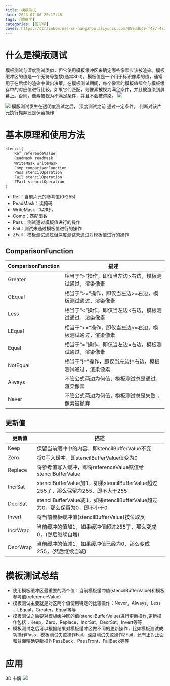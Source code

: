 ```yaml
---
title: 模板测试
date: 2023-07-06 20:17:48
tags: [图形学]
categories: [图形学]
cover: https://strainbow.oss-cn-hangzhou.aliyuncs.com/059ddbd0-f487-4719-aac6-9da094703edd.gif
---
```

# 什么是模版测试

模板测试与深度测试类似，但它使用模板缓冲区来确定哪些像素应该被渲染。模板缓冲区的值是一个无符号整数(通常8bit)。模板值是一个用于标识像素的值，通常用于在后续的渲染中做出决策。在模板测试期间，每个像素的模板值都会与模板缓存中的对应值进行比较。如果它们匹配，则像素被视为满足条件，并且被渲染到屏幕上。否则，像素被视为不满足条件，并且不会被渲染。
![](https://strainbow.oss-cn-hangzhou.aliyuncs.com/20230720033003.png)

![](https://strainbow.oss-cn-hangzhou.aliyuncs.com/20230708184843.png)
模版测试发生在透明度测试之后， 深度测试之前
通过一定条件， 判断对该片元执行抛弃还是保留操作

# 基本原理和使用方法

```c++
stencil{
	Ref referenceValue
	ReadMask readMask
	WriteMask writeMask
	Comp comparisonFunction
	Pass stencilOperation
	Fail stencilOperation
	ZFail stencilOperation
}
```

- Ref：当前片元的参考值(0-255)
- ReadMask：读掩码
- WriteMask：写掩码
- Comp：匹配函数
- Pass：测试通过模板值进行的操作
- Fail：测试未通过模板值进行的操作
- ZFail：模板测试通过但深度测试未通过对模板值进行的操作

## ComparisonFunction
| ComparisonFunction | 描述 |
| ----  | ----  |
|Greater	|相当于“>”操作，即仅当左边>右边，模板测试通过，渲染像素|
|GEqual	|相当于“>=”操作，即仅当左边>=右边，模板测试通过，渲染像素|
|Less	|相当于“<”操作，即仅当左边<右边，模板测试通过，渲染像素|
|LEqual	|相当于“<=”操作，即仅当左边<=右边，模板测试通过，渲染像素|
|Equal	|相当于“=”操作，即仅当左边=右边，模板测试通过，渲染像素|
|NotEqual	|相当于“!=”操作，即仅当左边!=右边，模板测试通过，渲染像素|
|Always	|不管公式两边为何值，模板测试总是通过，渲染像素|
|Never	|不管公式两边为何值，模板测试总是失败 ，像素被抛弃|


## 更新值
|更新值|	描述|
| ----  | ----  |
|Keep	|保留当前缓冲中的内容，即stencilBufferValue不变
|Zero	|将0写入缓冲，即stencilBufferValue值变为0
|Replace	|将参考值写入缓冲，即将referenceValue赋值给stencilBufferValue
|IncrSat	|stencilBufferValue加1，如果stencilBufferValue超过255了，那么保留为255，即不大于255
|DecrSat	|stencilBufferValue减1，如果stencilBufferValue超过为0，那么保留为0，即不小于0
|Invert	|将当前模板缓冲值(stencilBufferValue)按位取反
|IncrWrap	|当前缓冲的值加1，如果缓冲值超过255了，那么变成0，(然后继续自增)
|DecrWrap	|当前缓冲的值减1，如果缓冲值已经为0，那么变成255，(然后继续自减)

# 模板测试总结
- 使用模板缓冲区最重要的两个值：当前模板缓冲值(stencilBufferValue)和模板参考值(referenceValue)
- 模板测试主要就是对这两个值使用特定的比较操作：Never，Always，Less ，LEqual，Greater，Equal等等
- 模板测试之后要对模板缓冲区的值(stencilBufferValue)进行更新操作,更新操作包括：Keep，Zero，Replace，IncrSat，DecrSat，Invert等等
- 模板测试之后可以根据结果对模板缓冲区做不同的更新操作，比如模板测试成功操作Pass，模板测试失败操作Fail，深度测试失败操作ZFail，还有正对正面和背面精确更新操作PassBack，PassFront，FailBack等等

# 应用
3D 卡牌
![](https://strainbow.oss-cn-hangzhou.aliyuncs.com/4f10d382-63c8-41ee-af98-adbf0dc26e1c.gif)